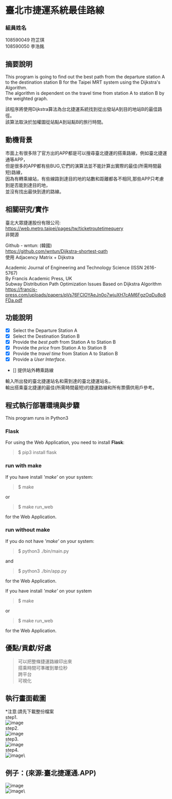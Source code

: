 # 臺北市捷運系統最佳路線

### 組員姓名
108590049 符芷琪 \
108590050 李浩銘

## 摘要說明
This program is going to find out the best path from the departure station A to the destination station B for the Taipei MRT system using the Dijkstra's Algorithm. \
The algorithm is dependent on the travel time from station A to station B by the weighted graph.

該程序將使用Dijkstra算法為台北捷運系統找到從出發站A到目的地站B的最佳路徑。 \
該算法取決於加權圖從站點A到站點B的旅行時間。


## 動機背景
市面上有很多除了官方出的APP都是可以搜尋臺北捷運的搭乘路線，例如臺北捷運通等APP，\
但是很多的APP都有些BUG,它們的演算法並不能計算出實際的最佳(所需時間最短)路線，\
因為有轉乘線站，有些線路到達目的地的站數和距離都各不相同,那些APP只考慮到是否能到達目的地，\
並沒有找出最快到達的路線。


## 相關研究/實作
臺北大眾捷運股份有限公司:\
https://web.metro.taipei/pages/tw/ticketroutetimequery \
非開源

Github - wntun: (韓國) \
https://github.com/wntun/Dijkstra-shortest-path \
使用 Adjacency Matrix + Dijkstra

Academic Journal of Engineering and Technology Science (ISSN 2616-5767) \
By Francis Academic Press, UK \
Subway Distribution Path Optimization Issues Based on Dijkstra Algorithm \
https://francis-press.com/uploads/papers/pVs76FClOYAeJn0o7wjuXH7cAM6FgzOqDu8p8FDa.pdf


## 功能說明
- [x] Select the Departure Station A
- [x] Select the Destination Station B
- [x] Provide the *best path* from Station A to Station B
- [x] Provide the *price* from Station A to Station B
- [x] Provide the *travel time* from Station A to Station B
- [x] Provide a *User Interface*.
- [] 提供站外轉乘路線

輸入所出發的臺北捷運站名和需到達的臺北捷運站名，\
輸出搭乘臺北捷運的最佳(所需時間最短)的捷運路線和所有票價供用戶參考。

## 程式執行部署環境與步驟
This program runs in Python3

### Flask
For using the Web Application, you need to install **Flask**:
> $ pip3 install flask

### run with make
If you have install *'make'* on your system:
> $ make

or
> $ make run_web

for the Web Application.

### run without make
If you do not have *'make'* on your system:
> $ python3 ./bin/main.py

and
> $ python3 ./bin/app.py

for the Web Application.



If you have install *'make'* on your system
> $ make

or
> $ make run_web

for the Web Application.



## 優點/貢獻/好處
> 可以把整條捷運路線印出來 \
> 搭乘時間可準確到單位秒 \
> 跨平台 \
> 可視化

## 執行畫面截圖
*注意:請先下載整份檔案\
step1.\
![image](https://github.com/Ming119/Network-Programming-Project/blob/main/document/1.JPG)\
step2.\
![image](https://github.com/Ming119/Network-Programming-Project/blob/main/document/2.JPG)\
step3.\
![image](https://github.com/Ming119/Network-Programming-Project/blob/main/document/3.JPG)\
step4.\
![image](https://github.com/Ming119/Network-Programming-Project/blob/main/document/4.JPG)\

## 例子：(來源:臺北捷運通.APP)
![image](https://github.com/Ming119/Network-Programming-Project/blob/main/document/pic1.gif)\
![image](https://github.com/Ming119/Network-Programming-Project/blob/main/document/pic2.gif)\
